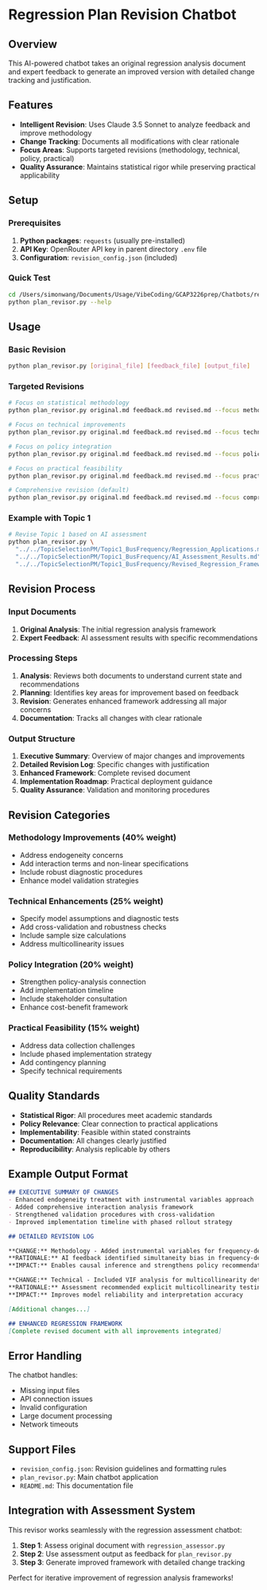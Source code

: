 # Regression Plan Revision Chatbot

## Overview
This AI-powered chatbot takes an original regression analysis document and expert feedback to generate an improved version with detailed change tracking and justification.

## Features
- **Intelligent Revision**: Uses Claude 3.5 Sonnet to analyze feedback and improve methodology
- **Change Tracking**: Documents all modifications with clear rationale
- **Focus Areas**: Supports targeted revisions (methodology, technical, policy, practical)
- **Quality Assurance**: Maintains statistical rigor while preserving practical applicability

## Setup

### Prerequisites
1. **Python packages**: `requests` (usually pre-installed)
2. **API Key**: OpenRouter API key in parent directory `.env` file
3. **Configuration**: `revision_config.json` (included)

### Quick Test
```bash
cd /Users/simonwang/Documents/Usage/VibeCoding/GCAP3226prep/Chatbots/revise_application_plan
python plan_revisor.py --help
```

## Usage

### Basic Revision
```bash
python plan_revisor.py [original_file] [feedback_file] [output_file]
```

### Targeted Revisions
```bash
# Focus on statistical methodology
python plan_revisor.py original.md feedback.md revised.md --focus methodology

# Focus on technical improvements
python plan_revisor.py original.md feedback.md revised.md --focus technical

# Focus on policy integration
python plan_revisor.py original.md feedback.md revised.md --focus policy

# Focus on practical feasibility
python plan_revisor.py original.md feedback.md revised.md --focus practical

# Comprehensive revision (default)
python plan_revisor.py original.md feedback.md revised.md --focus comprehensive
```

### Example with Topic 1
```bash
# Revise Topic 1 based on AI assessment
python plan_revisor.py \
  "../../TopicSelectionPM/Topic1_BusFrequency/Regression_Applications.md" \
  "../../TopicSelectionPM/Topic1_BusFrequency/AI_Assessment_Results.md" \
  "../../TopicSelectionPM/Topic1_BusFrequency/Revised_Regression_Framework.md"
```

## Revision Process

### Input Documents
1. **Original Analysis**: The initial regression analysis framework
2. **Expert Feedback**: AI assessment results with specific recommendations

### Processing Steps
1. **Analysis**: Reviews both documents to understand current state and recommendations
2. **Planning**: Identifies key areas for improvement based on feedback
3. **Revision**: Generates enhanced framework addressing all major concerns
4. **Documentation**: Tracks all changes with clear rationale

### Output Structure
1. **Executive Summary**: Overview of major changes and improvements
2. **Detailed Revision Log**: Specific changes with justification
3. **Enhanced Framework**: Complete revised document
4. **Implementation Roadmap**: Practical deployment guidance
5. **Quality Assurance**: Validation and monitoring procedures

## Revision Categories

### Methodology Improvements (40% weight)
- Address endogeneity concerns
- Add interaction terms and non-linear specifications
- Include robust diagnostic procedures
- Enhance model validation strategies

### Technical Enhancements (25% weight)
- Specify model assumptions and diagnostic tests
- Add cross-validation and robustness checks
- Include sample size calculations
- Address multicollinearity issues

### Policy Integration (20% weight)
- Strengthen policy-analysis connection
- Add implementation timeline
- Include stakeholder consultation
- Enhance cost-benefit framework

### Practical Feasibility (15% weight)
- Address data collection challenges
- Include phased implementation strategy
- Add contingency planning
- Specify technical requirements

## Quality Standards

- **Statistical Rigor**: All procedures meet academic standards
- **Policy Relevance**: Clear connection to practical applications
- **Implementability**: Feasible within stated constraints
- **Documentation**: All changes clearly justified
- **Reproducibility**: Analysis replicable by others

## Example Output Format

```markdown
## EXECUTIVE SUMMARY OF CHANGES
- Enhanced endogeneity treatment with instrumental variables approach
- Added comprehensive interaction analysis framework
- Strengthened validation procedures with cross-validation
- Improved implementation timeline with phased rollout strategy

## DETAILED REVISION LOG

**CHANGE:** Methodology - Added instrumental variables for frequency-demand endogeneity
**RATIONALE:** AI feedback identified simultaneity bias in frequency-demand relationship
**IMPACT:** Enables causal inference and strengthens policy recommendations

**CHANGE:** Technical - Included VIF analysis for multicollinearity detection
**RATIONALE:** Assessment recommended explicit multicollinearity testing
**IMPACT:** Improves model reliability and interpretation accuracy

[Additional changes...]

## ENHANCED REGRESSION FRAMEWORK
[Complete revised document with all improvements integrated]
```

## Error Handling

The chatbot handles:
- Missing input files
- API connection issues
- Invalid configuration
- Large document processing
- Network timeouts

## Support Files

- `revision_config.json`: Revision guidelines and formatting rules
- `plan_revisor.py`: Main chatbot application
- `README.md`: This documentation file

## Integration with Assessment System

This revisor works seamlessly with the regression assessment chatbot:

1. **Step 1**: Assess original document with `regression_assessor.py`
2. **Step 2**: Use assessment output as feedback for `plan_revisor.py`
3. **Step 3**: Generate improved framework with detailed change tracking

Perfect for iterative improvement of regression analysis frameworks!